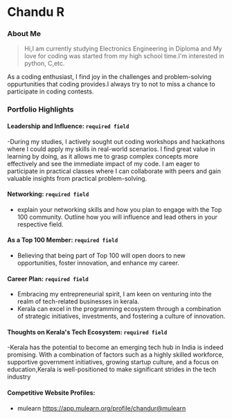 # Chandu R

### About Me

> Hi,I am currently studying Electronics Engineering in Diploma and My love for coding was started from my high school time.I'm interested in python, C,etc.

As a coding enthusiast, I find joy in the challenges and problem-solving oppurtunities that coding provides.I always try to not to miss a chance to participate in coding contests.



### Portfolio Highlights



#### Leadership and Influence: `required field`

-During my studies, I actively sought out coding workshops and hackathons where I could apply my skills in real-world scenarios. I find great value in learning by doing, as it allows me to grasp complex concepts more effectively and see the immediate impact of my code. I am eager to participate in practical classes where I can collaborate with peers and gain valuable insights from practical problem-solving.

#### Networking: `required field`

- explain your networking skills and how you plan to engage with the Top 100 community. Outline how you will influence and lead others in your respective field.

#### As a Top 100 Member: `required field`

- Believing that being part of Top 100 will open doors to new opportunities, foster innovation, and enhance my career.

#### Career Plan: `required field`

- Embracing my entrepreneurial spirit, I am keen on venturing into the realm of tech-related businesses in kerala.
- Kerala can excel in the programming ecosystem through a combination of strategic initiatives, investments, and fostering a culture of innovation.
#### Thoughts on Kerala's Tech Ecosystem: `required field`

-Kerala has the potential to become an emerging tech hub in India is indeed promising. With a combination of factors such as a highly skilled workforce, supportive government initiatives, growing startup culture, and a focus on education,Kerala is well-positioned to make significant strides in the tech industry

#### Competitive Website Profiles:

- mulearn https://app.mulearn.org/profile/chandur@mulearn

